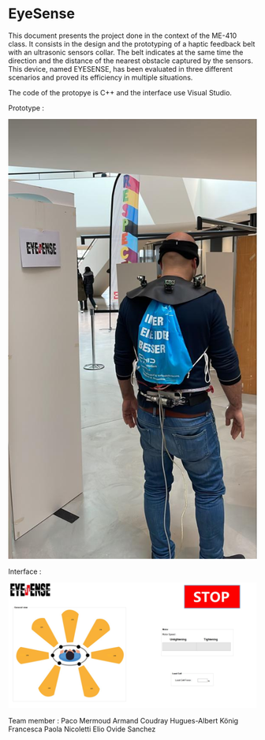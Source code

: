 # EyeSense
This document presents the project done in the context of the ME-410 class. It consists in the design and the prototyping of a haptic feedback belt with an ultrasonic sensors collar. The belt indicates at the same time the direction and the distance of the nearest obstacle captured by the sensors. This device, named EYESENSE, has been evaluated in three different scenarios and proved its efficiency in multiple situations.

The code of the protopye is C++ and the interface use Visual Studio.

Prototype : 

![interface](image/prototype.jpeg)

Interface :

![interface](image/interface.jpeg)

Team member : 
Paco Mermoud
Armand Coudray
Hugues-Albert König
Francesca Paola Nicoletti
Elio Ovide Sanchez
